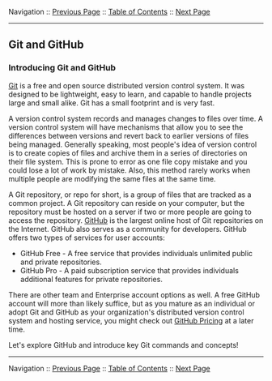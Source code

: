 Navigation :: [Previous Page](LTRPRG-1100-02-Tools.md) :: [Table of Contents](LTRPRG-1100-00-Intro.md#table-of-contents) :: [Next Page](LTRPRG-1100-02a2-Git-Ex1.md)

---

## Git and GitHub

### Introducing Git and GitHub

[Git](https://git-scm.com/) is a free and open source distributed version control system.  It was designed to be 
lightweight, easy to learn, and capable to handle projects large and small alike.  Git has a small footprint and is 
very fast.

A version control system records and manages changes to files over time.  A version control system will have 
mechanisms that allow you to see the differences between versions and revert back to earlier versions of files being 
managed.  Generally speaking, most people's idea of version control is to create copies of files and archive them in 
a series of directories on their file system.  This is prone to error as one file copy mistake and you could 
lose a lot of work by mistake.  Also, this method rarely works when multiple people are modifying the same files at the
same time.
 
A Git repository, or repo for short, is a group of files that are tracked as a common project.  A Git repository can 
reside on your computer, but the repository must be hosted on a server if two or more people are going to access the
repository.  [GitHub](https://github.com/) is the largest online host of Git repositories on the Internet.  GitHub 
also serves as a community for developers.  GitHub offers two types of services for user accounts:

* GitHub Free - A free service that provides individuals unlimited public and private repositories.
* GitHub Pro - A paid subscription service that provides individuals additional features for private repositories.

There are other team and Enterprise account options as well.  A free GitHub account will more than likely suffice, 
but as you mature as an individual or adopt Git and GitHub as your organization's distributed version control system 
and hosting service, you might check out [GitHub Pricing](https://github.com/pricing) at a later time.

Let's explore GitHub and introduce key Git commands and concepts!

---

Navigation :: [Previous Page](LTRPRG-1100-02-Tools.md) :: [Table of Contents](LTRPRG-1100-00-Intro.md#table-of-contents) :: [Next Page](LTRPRG-1100-02a2-Git-Ex1.md)

